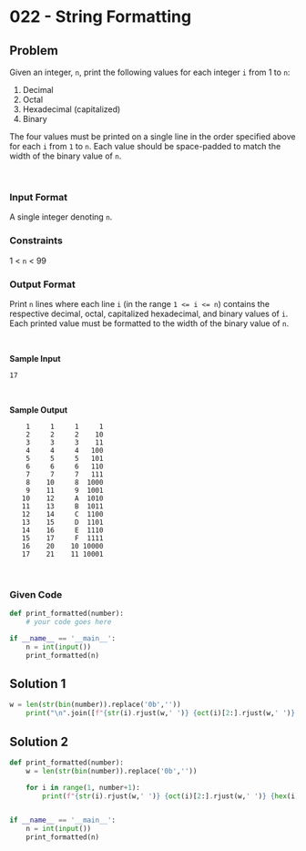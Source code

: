 # 022 - String Formatting

## Problem

Given an integer, `n`, print the following values for each integer `i` from 1 to `n`:

1. Decimal
2. Octal
3. Hexadecimal (capitalized)
4. Binary

The four values must be printed on a single line in the order specified above for each `i` from `1` to `n`. Each value should be space-padded to match the width of the binary value of `n`.

<br>

### Input Format

A single integer denoting `n`.


### Constraints


1 < `n` < 99



### Output Format

Print `n` lines where each line `i` (in the range `1 <= i <= n`) contains the respective decimal, octal, capitalized hexadecimal, and binary values of `i`. Each printed value must be formatted to the width of the binary value of `n`.

<br>

**Sample Input**

```
17
```

<br>

**Sample Output**

```
    1     1     1     1
    2     2     2    10
    3     3     3    11
    4     4     4   100
    5     5     5   101
    6     6     6   110
    7     7     7   111
    8    10     8  1000
    9    11     9  1001
   10    12     A  1010
   11    13     B  1011
   12    14     C  1100
   13    15     D  1101
   14    16     E  1110
   15    17     F  1111
   16    20    10 10000
   17    21    11 10001
```



<br>


### Given Code

```python
def print_formatted(number):
    # your code goes here

if __name__ == '__main__':
    n = int(input())
    print_formatted(n)
```


## Solution 1

```python
w = len(str(bin(number)).replace('0b',''))
    print("\n".join([f"{str(i).rjust(w,' ')} {oct(i)[2:].rjust(w,' ')} {hex(i)[2:].upper().rjust(w,' ')} {bin(i)[2:].rjust(w,' ')}" for i in range(1,number+1)]))
```


## Solution 2

```python
def print_formatted(number):
    w = len(str(bin(number)).replace('0b',''))

    for i in range(1, number+1):
        print(f"{str(i).rjust(w,' ')} {oct(i)[2:].rjust(w,' ')} {hex(i)[2:].upper().rjust(w,' ')} {bin(i)[2:].rjust(w,' ')}")


if __name__ == '__main__':
    n = int(input())
    print_formatted(n)
```
